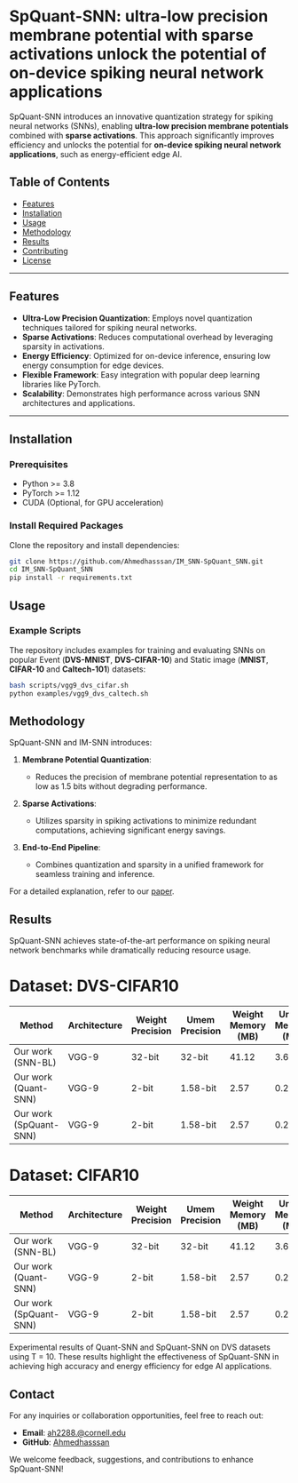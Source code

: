 # SpQuant-SNN: ultra-low precision membrane potential with sparse activations unlock the potential of on-device spiking neural network applications

SpQuant-SNN introduces an innovative quantization strategy for spiking neural networks (SNNs), enabling **ultra-low precision membrane potentials** combined with **sparse activations**. This approach significantly improves efficiency and unlocks the potential for **on-device spiking neural network applications**, such as energy-efficient edge AI.

## Table of Contents
- [Features](#features)
- [Installation](#installation)
- [Usage](#usage)
- [Methodology](#methodology)
- [Results](#results)
- [Contributing](#contributing)
- [License](#license)

---

## Features
- **Ultra-Low Precision Quantization**: Employs novel quantization techniques tailored for spiking neural networks.
- **Sparse Activations**: Reduces computational overhead by leveraging sparsity in activations.
- **Energy Efficiency**: Optimized for on-device inference, ensuring low energy consumption for edge devices.
- **Flexible Framework**: Easy integration with popular deep learning libraries like PyTorch.
- **Scalability**: Demonstrates high performance across various SNN architectures and applications.

---

## Installation

### Prerequisites
- Python >= 3.8
- PyTorch >= 1.12
- CUDA (Optional, for GPU acceleration)

### Install Required Packages
Clone the repository and install dependencies:

```bash
git clone https://github.com/Ahmedhasssan/IM_SNN-SpQuant_SNN.git
cd IM_SNN-SpQuant_SNN
pip install -r requirements.txt
```

## Usage

### Example Scripts
The repository includes examples for training and evaluating SNNs on popular Event (**DVS-MNIST**, **DVS-CIFAR-10**) and Static image (**MNIST**, **CIFAR-10** and **Caltech-101**) datasets:

```bash
bash scripts/vgg9_dvs_cifar.sh
python examples/vgg9_dvs_caltech.sh
```

## Methodology

SpQuant-SNN and IM-SNN introduces:

1. **Membrane Potential Quantization**:
   - Reduces the precision of membrane potential representation to as low as 1.5 bits without degrading performance.

2. **Sparse Activations**:
   - Utilizes sparsity in spiking activations to minimize redundant computations, achieving significant energy savings.

3. **End-to-End Pipeline**:
   - Combines quantization and sparsity in a unified framework for seamless training and inference.

For a detailed explanation, refer to our [paper](https://www.frontiersin.org/journals/neuroscience/articles/10.3389/fnins.2024.1440000/full).

## Results

SpQuant-SNN achieves state-of-the-art performance on spiking neural network benchmarks while dramatically reducing resource usage.

# Dataset: DVS-CIFAR10

| **Method**                   | **Architecture**       | **Weight Precision** | **Umem Precision** | **Weight Memory (MB)** | **Umem Memory (MB)** | **Total Memory (MB)** | **FLOPs Reduction** | **Top-1 Accuracy**       |
|------------------------------|------------------------|-----------------------|--------------------|-------------------------|-----------------------|-----------------------|--------------------|--------------------------|
| Our work (SNN-BL)            | VGG-9                 | 32-bit               | 32-bit             | 41.12                  | 3.68                 | 48.58                | 1×                | 78.45%                  |
| Our work (Quant-SNN)         | VGG-9                 | 2-bit                | 1.58-bit           | 2.57                   | 0.23                 | 3.75                 | 1×                | 77.94% (-0.51)          |
| Our work (SpQuant-SNN)       | VGG-9                 | 2-bit                | 1.58-bit           | 2.57                   | 0.23                 | 3.75                 | 5.0×              | 76.80% (-1.14)          |              |

# Dataset: CIFAR10

| **Method**                   | **Architecture**       | **Weight Precision** | **Umem Precision** | **Weight Memory (MB)** | **Umem Memory (MB)** | **Total Memory (MB)** | **FLOPs Reduction** | **Top-1 Accuracy**       |
|------------------------------|------------------------|-----------------------|--------------------|-------------------------|-----------------------|-----------------------|--------------------|--------------------------|
| Our work (SNN-BL)            | VGG-9                 | 32-bit               | 32-bit             | 41.12                  | 3.68                 | 48.58                | 1×                | 78.45%                  |
| Our work (Quant-SNN)         | VGG-9                 | 2-bit                | 1.58-bit           | 2.57                   | 0.23                 | 3.75                 | 1×                | 77.94% (-0.51)          |
| Our work (SpQuant-SNN)       | VGG-9                 | 2-bit                | 1.58-bit           | 2.57                   | 0.23                 | 3.75                 | 5.0×              | 76.80% (-1.14)          |              |


Experimental results of Quant-SNN and SpQuant-SNN on DVS datasets using T = 10. These results highlight the effectiveness of SpQuant-SNN in achieving high accuracy and energy efficiency for edge AI applications.

## Contact

For any inquiries or collaboration opportunities, feel free to reach out:

- **Email**: [ah2288.@cornell.edu](mailto:ah2288@cornell.edu)
- **GitHub**: [Ahmedhasssan](https://github.com/Ahmedhasssan)

We welcome feedback, suggestions, and contributions to enhance SpQuant-SNN!

